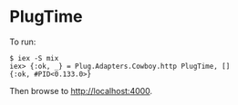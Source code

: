 # PlugTime

To run:
```
$ iex -S mix
iex> {:ok, _} = Plug.Adapters.Cowboy.http PlugTime, []
{:ok, #PID<0.133.0>}
```

Then browse to [http://localhost:4000](http://localhost:4000).
